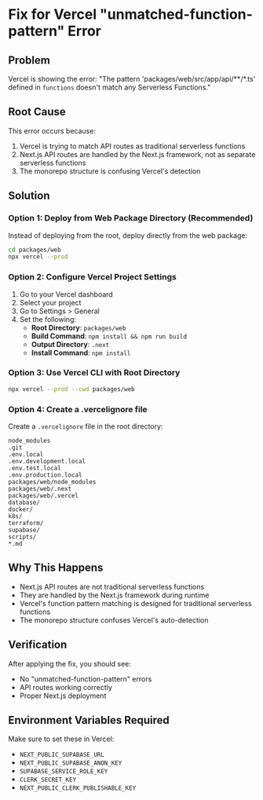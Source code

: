 # Fix for Vercel "unmatched-function-pattern" Error

## Problem
Vercel is showing the error: "The pattern 'packages/web/src/app/api/**/*.ts' defined in `functions` doesn't match any Serverless Functions."

## Root Cause
This error occurs because:
1. Vercel is trying to match API routes as traditional serverless functions
2. Next.js API routes are handled by the Next.js framework, not as separate serverless functions
3. The monorepo structure is confusing Vercel's detection

## Solution

### Option 1: Deploy from Web Package Directory (Recommended)
Instead of deploying from the root, deploy directly from the web package:

```bash
cd packages/web
npx vercel --prod
```

### Option 2: Configure Vercel Project Settings
1. Go to your Vercel dashboard
2. Select your project
3. Go to Settings > General
4. Set the following:
   - **Root Directory**: `packages/web`
   - **Build Command**: `npm install && npm run build`
   - **Output Directory**: `.next`
   - **Install Command**: `npm install`

### Option 3: Use Vercel CLI with Root Directory
```bash
npx vercel --prod --cwd packages/web
```

### Option 4: Create a .vercelignore file
Create a `.vercelignore` file in the root directory:

```
node_modules
.git
.env.local
.env.development.local
.env.test.local
.env.production.local
packages/web/node_modules
packages/web/.next
packages/web/.vercel
database/
docker/
k8s/
terraform/
supabase/
scripts/
*.md
```

## Why This Happens
- Next.js API routes are not traditional serverless functions
- They are handled by the Next.js framework during runtime
- Vercel's function pattern matching is designed for traditional serverless functions
- The monorepo structure confuses Vercel's auto-detection

## Verification
After applying the fix, you should see:
- No "unmatched-function-pattern" errors
- API routes working correctly
- Proper Next.js deployment

## Environment Variables Required
Make sure to set these in Vercel:
- `NEXT_PUBLIC_SUPABASE_URL`
- `NEXT_PUBLIC_SUPABASE_ANON_KEY`
- `SUPABASE_SERVICE_ROLE_KEY`
- `CLERK_SECRET_KEY`
- `NEXT_PUBLIC_CLERK_PUBLISHABLE_KEY`